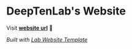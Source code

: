 
# DeepTenLab's Website

Visit **[website url](#)** 🚀

_Built with [Lab Website Template](https://greene-lab.gitbook.io/lab-website-template-docs)_
